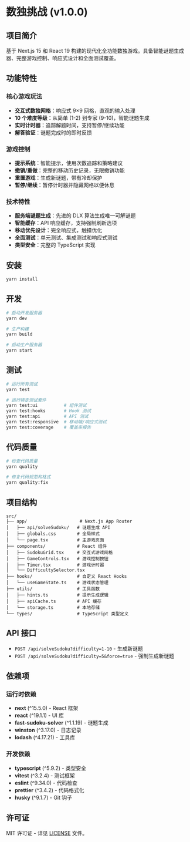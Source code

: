 # 数独挑战 (v1.0.0)

## 项目简介

基于 Next.js 15 和 React 19 构建的现代化全功能数独游戏。具备智能谜题生成器、完整游戏控制、响应式设计和全面测试覆盖。

## 功能特性

### 核心游戏玩法
- **交互式数独网格**：响应式 9×9 网格，直观的输入处理
- **10 个难度等级**：从简单 (1-2) 到专家 (9-10)，智能谜题生成
- **实时计时器**：追踪解题时间，支持暂停/继续功能
- **解答验证**：谜题完成时的即时反馈

### 游戏控制
- **提示系统**：智能提示，使用次数追踪和策略建议
- **撤销/重做**：完整的移动历史记录，无限撤销功能
- **重置游戏**：生成新谜题，带有冷却保护
- **暂停/继续**：暂停计时器并隐藏网格以便休息

### 技术特性
- **服务端谜题生成**：先进的 DLX 算法生成唯一可解谜题
- **智能缓存**：API 响应缓存，支持强制刷新选项
- **移动优先设计**：完全响应式，触摸优化
- **全面测试**：单元测试、集成测试和响应式测试
- **类型安全**：完整的 TypeScript 实现

## 安装

```bash
yarn install
```

## 开发

```bash
# 启动开发服务器
yarn dev

# 生产构建
yarn build

# 启动生产服务器
yarn start
```

## 测试

```bash
# 运行所有测试
yarn test

# 运行特定测试套件
yarn test:ui          # 组件测试
yarn test:hooks       # Hook 测试
yarn test:api         # API 测试
yarn test:responsive  # 移动端/响应式测试
yarn test:coverage    # 覆盖率报告
```

## 代码质量

```bash
# 检查代码质量
yarn quality

# 修复代码规范和格式
yarn quality:fix
```

## 项目结构

```
src/
├── app/                    # Next.js App Router
│   ├── api/solveSudoku/   # 谜题生成 API
│   ├── globals.css        # 全局样式
│   └── page.tsx           # 主游戏页面
├── components/            # React 组件
│   ├── SudokuGrid.tsx     # 交互式游戏网格
│   ├── GameControls.tsx   # 游戏控制按钮
│   ├── Timer.tsx          # 游戏计时器
│   └── DifficultySelector.tsx
├── hooks/                 # 自定义 React Hooks
│   └── useGameState.ts    # 游戏状态管理
├── utils/                 # 工具函数
│   ├── hints.ts           # 提示生成逻辑
│   ├── apiCache.ts        # API 缓存
│   └── storage.ts         # 本地存储
└── types/                 # TypeScript 类型定义
```

## API 接口

- `POST /api/solveSudoku?difficulty=1-10` - 生成新谜题
- `POST /api/solveSudoku?difficulty=5&force=true` - 强制生成新谜题

## 依赖项

### 运行时依赖
- **next** (^15.5.0) - React 框架
- **react** (^19.1.1) - UI 库
- **fast-sudoku-solver** (^1.1.19) - 谜题生成
- **winston** (^3.17.0) - 日志记录
- **lodash** (^4.17.21) - 工具库

### 开发依赖
- **typescript** (^5.9.2) - 类型安全
- **vitest** (^3.2.4) - 测试框架
- **eslint** (^9.34.0) - 代码检查
- **prettier** (^3.4.2) - 代码格式化
- **husky** (^9.1.7) - Git 钩子

## 许可证

MIT 许可证 - 详见 [LICENSE](LICENSE) 文件。
